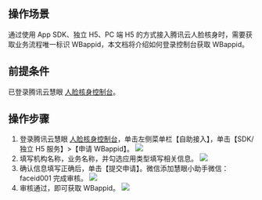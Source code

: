 
## 操作场景
通过使用 App SDK、独立 H5、PC 端 H5 的方式接入腾讯云人脸核身时，需要获取业务流程唯一标识 WBappid，本文档将介绍如何登录控制台获取 WBappid。

## 前提条件
已登录腾讯云慧眼 [人脸核身控制台](https://console.cloud.tencent.com/faceid)。

## 操作步骤
1. 登录腾讯云慧眼 [人脸核身控制台](https://console.cloud.tencent.com/faceid)，单击左侧菜单栏【自助接入】，单击【SDK/独立 H5 服务】>【申请 WBappid】。
![](https://main.qcloudimg.com/raw/b7adff96fe44616bbbf04baf4b584647.png)
2. 填写机构名称，业务名称，并勾选应用类型填写相关信息。
![](https://main.qcloudimg.com/raw/044305a50482c93e52aa881edc533cb8.png)
3. 确认信息填写正确后，单击【提交申请】。微信添加慧眼小助手微信：faceid001 完成审核。
![](https://main.qcloudimg.com/raw/cf44a9e48344a3f908216c54acfa42ce.png)
4. 审核通过，即可获取 WBappid。
![](https://main.qcloudimg.com/raw/a56b58a294e93a6916ec326a6e40c46d.png)
